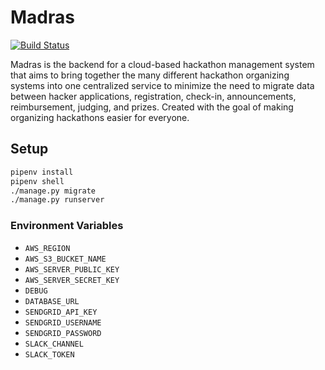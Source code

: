 # Madras

[![Build Status](https://travis-ci.org/TotalityHacks/madras.svg?branch=master)](https://travis-ci.org/TotalityHacks/madras)

Madras is the backend for a cloud-based hackathon management system that aims to bring together the many different hackathon organizing systems into one centralized service to minimize the need to migrate data between hacker applications, registration, check-in, announcements, reimbursement, judging, and prizes.  Created with the goal of making organizing hackathons easier for everyone.

## Setup

```bash
pipenv install
pipenv shell
./manage.py migrate
./manage.py runserver
```

### Environment Variables

- `AWS_REGION`
- `AWS_S3_BUCKET_NAME`
- `AWS_SERVER_PUBLIC_KEY`
- `AWS_SERVER_SECRET_KEY`
- `DEBUG`
- `DATABASE_URL`
- `SENDGRID_API_KEY`
- `SENDGRID_USERNAME`
- `SENDGRID_PASSWORD`
- `SLACK_CHANNEL`
- `SLACK_TOKEN`
